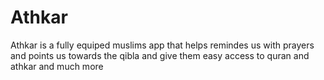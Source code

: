 # Athkar

Athkar is a fully equiped muslims app that helps remindes us with prayers and points us towards the qibla and give them easy access to quran and athkar and much more

